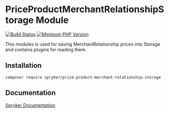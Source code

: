 # PriceProductMerchantRelationshipStorage Module
[![Build Status](https://travis-ci.org/spryker/price-product-merchant-relationship-storage.svg)](https://travis-ci.org/spryker/price-product-merchant-relationship-storage)
[![Minimum PHP Version](https://img.shields.io/badge/php-%3E%3D%207.2-8892BF.svg)](https://php.net/)

This modules is used for saving MerchantRelationship prices into Storage and contains plugins for reading them.

## Installation

```
composer require spryker/price-product-merchant-relationship-storage
```

## Documentation

[Spryker Documentation](https://academy.spryker.com/developing_with_spryker/module_guide/modules.html)
